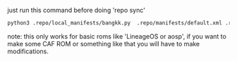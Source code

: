 just run this command before doing 'repo sync'

```bash
python3 .repo/local_manifests/bangkk.py  .repo/manifests/default.xml .repo/manifests/snippets/* .repo/local_manifests .repo/local_manifests/a-remove.xml
```
note: this only works for basic roms like 'LineageOS or aosp', if you want to make some CAF ROM or something like that you will have to make modifications.
